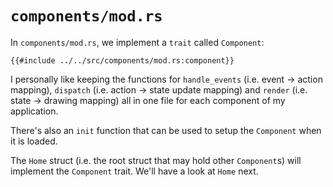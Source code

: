 # `components/mod.rs`

In `components/mod.rs`, we implement a `trait` called `Component`:

```rust,no_run,noplayground
{{#include ../../src/components/mod.rs:component}}
```

I personally like keeping the functions for `handle_events` (i.e. event -> action mapping),
`dispatch` (i.e. action -> state update mapping) and `render` (i.e. state -> drawing mapping) all in
one file for each component of my application.

There's also an `init` function that can be used to setup the `Component` when it is loaded.

The `Home` struct (i.e. the root struct that may hold other `Component`s) will implement the
`Component` trait. We'll have a look at `Home` next.
